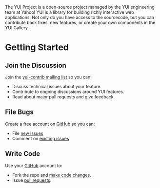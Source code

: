 The YUI Project is a open-source project managed by the YUI engineering team at Yahoo! YUI is a library for building richly interactive web applications. Not only do you have access to the sourcecode, but you can contribute back fixes, new features, or create your own components in the YUI Gallery. 

# Getting Started

## Join the Discussion ##

Join the [yui-contrib mailing list](https://groups.google.com/forum/?fromgroups=#!forum/yui-contrib) so you can:
   * Discuss technical issues about your feature.
   * Contribute to ongoing discussions around YUI features.
   * Read about major pull requests and give feedback.

## File Bugs ##

Create a free account on [GitHub](https://github.com/signup/free) so you can:
  * File [new issues](https://github.com/yui/yui3/issues/new)
  * Comment on [existing issues](https://github.com/yui/yui3/issues?direction=desc&labels=website&sort=created&state=open)

## Write Code ##

Use your [GitHub](https://github.com/) account to:
   * Fork the repo and [make code changes](https://github.com/yui/yui3/wiki/Developer-Workflow#making-a-change-to-yui).
   * Issue [pull requests](https://github.com/yui/yui3/wiki/Developer-Workflow#9-submit-a-pull-request).
      

